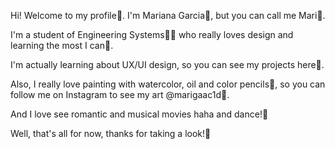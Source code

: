 Hi! Welcome to my profile💖. I'm Mariana Garcia🙋, but you can call me Mari🦋.

I'm a student of Engineering Systems👩‍💻 who really loves design and learning the most I can🌼.

I'm actually learning about UX/UI design, so you can see my projects here💐. 

Also, I really love painting with watercolor, oil and color pencils🎨, so you can follow me on Instagram to see my art @marigaac1d🥰. 

And I love see romantic and musical movies haha and dance!💃 

Well, that's all for now, thanks for taking a look!🌻
